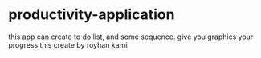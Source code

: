 # productivity-application
this app can create to do list, and some sequence. give you graphics your progress this create by royhan kamil
